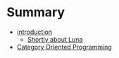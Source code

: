 # Summary

* [introduction](README.md)
   * [Shortly about Luna](shortly_about_luna.md)
* [Category Oriented Programming](category_oriented_programming.md)


